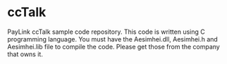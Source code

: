 # ccTalk
PayLink ccTalk sample code repository. This code is written using C programming language.
You must have the Aesimhei.dll, Aesimhei.h and Aesimhei.lib file to compile the code. Please get those from the company that owns it.
